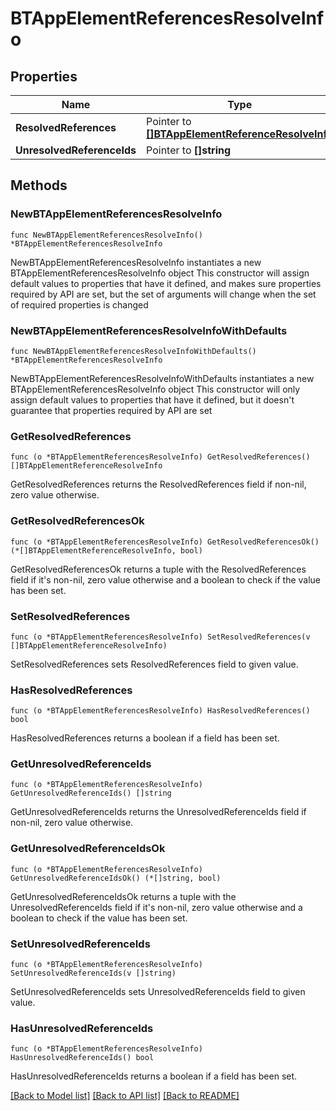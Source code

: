 # BTAppElementReferencesResolveInfo

## Properties

Name | Type | Description | Notes
------------ | ------------- | ------------- | -------------
**ResolvedReferences** | Pointer to [**[]BTAppElementReferenceResolveInfo**](BTAppElementReferenceResolveInfo.md) |  | [optional] 
**UnresolvedReferenceIds** | Pointer to **[]string** |  | [optional] 

## Methods

### NewBTAppElementReferencesResolveInfo

`func NewBTAppElementReferencesResolveInfo() *BTAppElementReferencesResolveInfo`

NewBTAppElementReferencesResolveInfo instantiates a new BTAppElementReferencesResolveInfo object
This constructor will assign default values to properties that have it defined,
and makes sure properties required by API are set, but the set of arguments
will change when the set of required properties is changed

### NewBTAppElementReferencesResolveInfoWithDefaults

`func NewBTAppElementReferencesResolveInfoWithDefaults() *BTAppElementReferencesResolveInfo`

NewBTAppElementReferencesResolveInfoWithDefaults instantiates a new BTAppElementReferencesResolveInfo object
This constructor will only assign default values to properties that have it defined,
but it doesn't guarantee that properties required by API are set

### GetResolvedReferences

`func (o *BTAppElementReferencesResolveInfo) GetResolvedReferences() []BTAppElementReferenceResolveInfo`

GetResolvedReferences returns the ResolvedReferences field if non-nil, zero value otherwise.

### GetResolvedReferencesOk

`func (o *BTAppElementReferencesResolveInfo) GetResolvedReferencesOk() (*[]BTAppElementReferenceResolveInfo, bool)`

GetResolvedReferencesOk returns a tuple with the ResolvedReferences field if it's non-nil, zero value otherwise
and a boolean to check if the value has been set.

### SetResolvedReferences

`func (o *BTAppElementReferencesResolveInfo) SetResolvedReferences(v []BTAppElementReferenceResolveInfo)`

SetResolvedReferences sets ResolvedReferences field to given value.

### HasResolvedReferences

`func (o *BTAppElementReferencesResolveInfo) HasResolvedReferences() bool`

HasResolvedReferences returns a boolean if a field has been set.

### GetUnresolvedReferenceIds

`func (o *BTAppElementReferencesResolveInfo) GetUnresolvedReferenceIds() []string`

GetUnresolvedReferenceIds returns the UnresolvedReferenceIds field if non-nil, zero value otherwise.

### GetUnresolvedReferenceIdsOk

`func (o *BTAppElementReferencesResolveInfo) GetUnresolvedReferenceIdsOk() (*[]string, bool)`

GetUnresolvedReferenceIdsOk returns a tuple with the UnresolvedReferenceIds field if it's non-nil, zero value otherwise
and a boolean to check if the value has been set.

### SetUnresolvedReferenceIds

`func (o *BTAppElementReferencesResolveInfo) SetUnresolvedReferenceIds(v []string)`

SetUnresolvedReferenceIds sets UnresolvedReferenceIds field to given value.

### HasUnresolvedReferenceIds

`func (o *BTAppElementReferencesResolveInfo) HasUnresolvedReferenceIds() bool`

HasUnresolvedReferenceIds returns a boolean if a field has been set.


[[Back to Model list]](../README.md#documentation-for-models) [[Back to API list]](../README.md#documentation-for-api-endpoints) [[Back to README]](../README.md)



